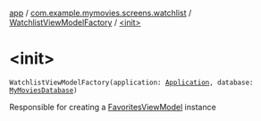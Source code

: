 [app](../../index.md) / [com.example.mymovies.screens.watchlist](../index.md) / [WatchlistViewModelFactory](index.md) / [&lt;init&gt;](./-init-.md)

# &lt;init&gt;

`WatchlistViewModelFactory(application: `[`Application`](https://developer.android.com/reference/android/app/Application.html)`, database: `[`MyMoviesDatabase`](../../com.example.mymovies.database/-my-movies-database/index.md)`)`

Responsible for creating a [FavoritesViewModel](#) instance

